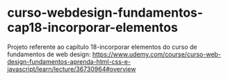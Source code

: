 # curso-webdesign-fundamentos-cap18-incorporar-elementos
Projeto referente ao capítulo 18-incorporar elementos do curso de fundamentos de web design: https://www.udemy.com/course/curso-web-design-fundamentos-aprenda-html-css-e-javascript/learn/lecture/36730964#overview
